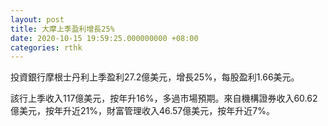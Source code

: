 ```yaml
---
layout: post
title: 大摩上季盈利增長25%
date: 2020-10-15 19:59:25.000000000 +08:00
categories: rthk
---
```


投資銀行摩根士丹利上季盈利27.2億美元，增長25%，每股盈利1.66美元。

該行上季收入117億美元，按年升16%，多過市場預期。來自機構證券收入60.62億美元，按年升近21%，財富管理收入46.57億美元，按年升近7%。
